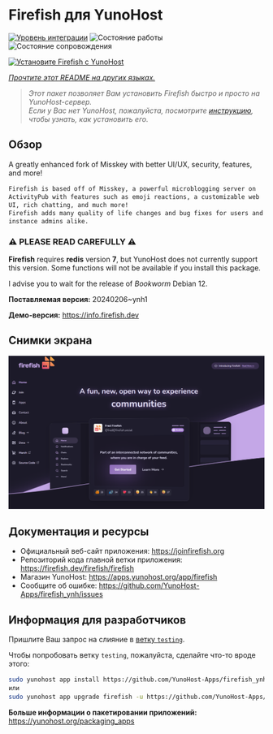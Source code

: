 <!--
Важно: этот README был автоматически сгенерирован <https://github.com/YunoHost/apps/tree/master/tools/readme_generator>
Он НЕ ДОЛЖЕН редактироваться вручную.
-->

# Firefish для YunoHost

[![Уровень интеграции](https://apps.yunohost.org/badge/integration/firefish)](https://ci-apps.yunohost.org/ci/apps/firefish/)
![Состояние работы](https://apps.yunohost.org/badge/state/firefish)
![Состояние сопровождения](https://apps.yunohost.org/badge/maintained/firefish)

[![Установите Firefish с YunoHost](https://install-app.yunohost.org/install-with-yunohost.svg)](https://install-app.yunohost.org/?app=firefish)

*[Прочтите этот README на других языках.](./ALL_README.md)*

> *Этот пакет позволяет Вам установить Firefish быстро и просто на YunoHost-сервер.*  
> *Если у Вас нет YunoHost, пожалуйста, посмотрите [инструкцию](https://yunohost.org/install), чтобы узнать, как установить его.*

## Обзор


A greatly enhanced fork of Misskey with better UI/UX, security, features, and more!


    Firefish is based off of Misskey, a powerful microblogging server on ActivityPub with features such as emoji reactions, a customizable web UI, rich chatting, and much more!
    Firefish adds many quality of life changes and bug fixes for users and instance admins alike.

### ⚠️ PLEASE READ CAREFULLY ⚠️

**Firefish** requires **redis** version **7**, but YunoHost does not currently support this version.
Some functions will not be available if you install this package.

I advise you to wait for the release of _Bookworm_ Debian 12.

**Поставляемая версия:** 20240206~ynh1

**Демо-версия:** <https://info.firefish.dev>

## Снимки экрана

![Снимок экрана Firefish](./doc/screenshots/screenshot-firefish.png)

## Документация и ресурсы

- Официальный веб-сайт приложения: <https://joinfirefish.org>
- Репозиторий кода главной ветки приложения: <https://firefish.dev/firefish/firefish>
- Магазин YunoHost: <https://apps.yunohost.org/app/firefish>
- Сообщите об ошибке: <https://github.com/YunoHost-Apps/firefish_ynh/issues>

## Информация для разработчиков

Пришлите Ваш запрос на слияние в [ветку `testing`](https://github.com/YunoHost-Apps/firefish_ynh/tree/testing).

Чтобы попробовать ветку `testing`, пожалуйста, сделайте что-то вроде этого:

```bash
sudo yunohost app install https://github.com/YunoHost-Apps/firefish_ynh/tree/testing --debug
или
sudo yunohost app upgrade firefish -u https://github.com/YunoHost-Apps/firefish_ynh/tree/testing --debug
```

**Больше информации о пакетировании приложений:** <https://yunohost.org/packaging_apps>
